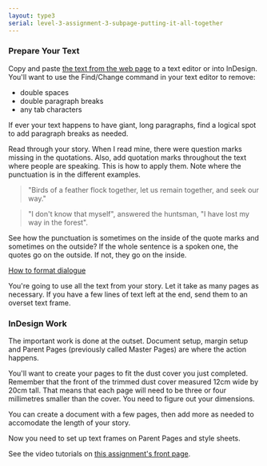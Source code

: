 ```yaml
---
layout: type3
serial: level-3-assignment-3-subpage-putting-it-all-together
---
```

### Prepare Your Text

Copy and paste <a href="http://www-2.cs.cmu.edu/~spok/grimmtmp/" title="Get the text for your fairy tale." target="_blank">the text from the web page</a> to a text editor or into InDesign. You'll want to use the Find/Change command in your text editor to remove:

<ul class="hasBullets">
	<li>double spaces</li>
	<li>double paragraph breaks</li>
	<li>any tab characters</li>
</ul>

If ever your text happens to have giant, long paragraphs, find a logical spot to add paragraph breaks as needed.

Read through your story. When I read mine, there were question marks missing in the quotations. Also, add quotation marks throughout the text where people are speaking. This is how to apply them. Note where the punctuation is in the different examples.

> "Birds of a feather flock together, let us remain together, and seek our way."

> "I don't know that myself", answered the huntsman, "I have lost my way in the forest".

See how the punctuation is sometimes on the inside of the quote marks and sometimes on the outside? If the whole sentence is a spoken one, the quotes go on the outside. If not, they go on the inside.

<a href="https://firstmanuscript.com/format-dialogue/" title="How to format dialogue" class="external" target="_blank">How to format dialogue</a>

You're going to use all the text from your story. Let it take as many pages as necessary. If you have a few lines of text left at the end, send them to an overset text frame.

### InDesign Work

The important work is done at the outset. Document setup, margin setup and Parent Pages (previously called Master Pages) are where the action happens.

You'll want to create your pages to fit the dust cover you just completed. Remember that the front of the trimmed dust cover measured 12cm wide by 20cm tall. That means that each page will need to be three or four millimetres smaller than the cover. You need to figure out your dimensions.

You can create a document with a few pages, then add more as needed to accomodate the length of your story.

Now you need to set up text frames on Parent Pages and style sheets.

See the video tutorials on [this assignment's front page](index.html).